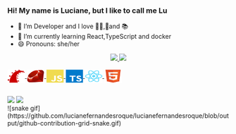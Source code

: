 ### Hi! My name is Luciane, but I like to call me Lu

- 🔭 I’m Developer and I love 👩‍💻,🎸and 📚
- 🌱 I’m currently learning React,TypeScript and docker
- 😄 Pronouns: she/her

<div align="center">
  <a href="https://github.com/lucianefernandesroque">
  <img height="180em" src="https://github-readme-stats.vercel.app/api?username=lucianefernandesroque&show_icons=true&theme=radical&include_all_commits=true&count_private=true"/>
  <img height="180em" src="https://github-readme-stats.vercel.app/api/top-langs/?username=lucianefernandesroque&layout=compact&langs_count=7&theme=radical"/>
</div>

<div style="display: inline_block"><br>
 <img align="center" alt="Lu-Js" height="30" width="40" src="https://raw.githubusercontent.com/devicons/devicon/master/icons/rails/rails-plain.svg">
  <img align="center" alt="Lu-CSS" height="30" width="40" src="https://raw.githubusercontent.com/devicons/devicon/master/icons/ruby/ruby-original.svg">
  <img align="center" alt="Lu-Js" height="30" width="40" src="https://raw.githubusercontent.com/devicons/devicon/master/icons/javascript/javascript-plain.svg">
    <img align="center" alt="Lu-Js" height="30" width="40" src="https://raw.githubusercontent.com/devicons/devicon/master/icons/typescript/typescript-plain.svg">
  <img align="center" alt="Lu-React" height="30" width="40" src="https://raw.githubusercontent.com/devicons/devicon/master/icons/react/react-original.svg">
  <img align="center" alt="Rafa-HTML" height="30" width="40" src="https://raw.githubusercontent.com/devicons/devicon/master/icons/html5/html5-original.svg">

</div>

##
<div>
 <a href="https://www.linkedin.com/in/luciane-fernandes-roque-9862a961" target="_blank"><img src="https://img.shields.io/badge/-LinkedIn-%230077B5?style=for-the-badge&logo=linkedin&logoColor=white" target="_blank"></a> 
  <a href = "mailto:lucianefernandescdf@gmail.com"><img src="https://img.shields.io/badge/-Gmail-%23333?style=for-the-badge&logo=gmail&logoColor=white" target="_blank"></a>
</div>
![snake gif](https://github.com/lucianefernandesroque/lucianefernandesroque/blob/output/github-contribution-grid-snake.gif)


